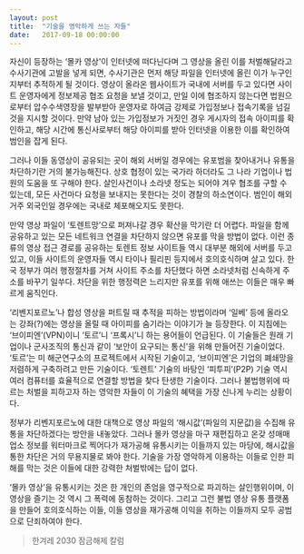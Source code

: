 ```yaml
---
layout: post
title:  "기술을 영악하게 쓰는 자들"
date:   2017-09-18 00:00:00
---
```


자신이 등장하는 ‘몰카 영상'이 인터넷에 떠다닌다며 그 영상을 올린 이를 처벌해달라고 수사기관에 고발을 넣게 되면, 수사기관은 먼저 해당 파일을 인터넷에 올린 이가 누구인지부터 추적하게 될 것이다. 영상이 올라온 웹사이트가 국내에 서버를 두고 있다면 사이트 운영자에게 정보제공 협조 요청을 보낼 것이고, 만일 이에 협조하지 않는다면 법원으로부터 압수수색영장을 발부받아 운영자로 하여금 강제로 가입정보나 접속기록을 넘길 것을 지시할 것이다. 만약 남아 있는 가입정보가 거짓인 경우 게시자의 접속 아이피를 확인하고, 해당 시간에 통신사로부터 해당 아이피를 받아 인터넷을 이용한 이를 확인하여 범인을 잡게 된다.

그러나 이들 동영상이 공유되는 곳이 해외 서버일 경우에는 유포범을 찾아내거나 유통을 차단하기란 거의 불가능해진다. 상호 협정이 있는 국가라 하더라도 그 나라 기업이나 법원의 도움을 또 구해야 한다. 살인사건이나 소라넷 정도는 되어야 겨우 협조를 구할 수 있는데, 모든 사건마다 요청을 보내지는 못한다는 것이 경찰의 하소연이다. 범인이 해외거주 외국인일 경우에는 국내로 체포해오지도 못한다.

만약 영상 파일이 ‘토렌트망’으로 퍼져나갈 경우 확산을 막기란 더 어렵다. 파일을 함께 공유하고 있는 모든 네트워크 연결을 차단하지 않으면 유포를 막을 방법이 없다. 이런 종류의 영상 접근 경로를 공유하는 토렌트 정보 사이트들 역시 대부분 해외에 서버를 두고 있고, 이들 사이트의 운영자들 역시 타이나 필리핀 등지에서 호의호식하며 살고 있다. 한국 정부가 여러 행정절차를 거쳐 사이트 주소를 차단했다 하면 소라넷처럼 신속하게 주소를 바꾸기 일쑤다. 차단을 위한 행정력은 느리지만 유포를 위해 애쓰는 이들은 매우 빠르게 움직인다.

‘리벤지포르노’나 합성 영상을 퍼트릴 때 추적을 피하는 방법이라며 ‘일베’ 등에 올라오는 강좌(?)에는 영상을 올릴 때 아이피를 숨기라는 이야기가 늘 등장한다. 이 지침에는 ‘브이피엔’(VPN)이니 ‘토르’니 ‘프록시’니 하는 용어들이 언급된다. 이 기술들은 원래 기업이나 군사조직의 통신과 같이 ‘보안이 요구되는 통신'을 위해 만들어진 기술이었다. ‘토르’는 미 해군연구소의 프로젝트에서 시작된 기술이고, ‘브이피엔’은 기업의 폐쇄망을 저렴하게 구축하려고 만든 기술이다. ‘토렌트’ 기술의 바탕인 ‘피투피’(P2P) 기술 역시 여러 컴퓨터를 효율적으로 연결할 방법을 찾다 탄생한 기술이다. 그러나 불법행위에 따르는 처벌을 피하고자 하는 영악한 자들이 이 기술의 혜택을 가장 신나게 누리는 상황이다.

정부가 리벤지포르노에 대한 대책으로 영상 파일의 ‘해시값’(파일의 지문값)을 수집해 유통을 차단하겠다는 방안을 내놓았다. 그러나 몰카 영상을 마구 재편집하고 온갖 성매매 업소 정보를 워터마크로 찍어다가 재가공해 유통시키는 이들까지 있는 마당에, 해시값을 통한 차단은 거의 무용지물로 봐야 한다. 기술을 가장 영악하게 이용하는 이들로 인한 피해를 막는 것은 이들에 대한 강력한 처벌밖에는 답이 없다.

‘몰카 영상’을 유통시키는 것은 한 개인의 존엄을 영구적으로 파괴하는 살인행위이며, 이 영상을 즐기는 것 역시 그 폭력에 동참하는 것이다. 그리고 그런 불법 영상 유통 플랫폼을 만들어 호의호식하는 이들, 이들 영상을 재가공해 이익을 취하는 이들까지 모두 공범으로 단죄하여야 한다.


> 한겨레 2030 잠금해제 칼럼
